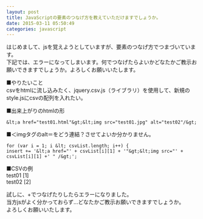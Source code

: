 ```yaml
---
layout: post
title: JavaScriptの要素のつなげ方を教えていただけますでしょうか。
date: 2015-03-11 05:50:49
categories: javascript
---
```

<p>はじめまして、jsを覚えようとしていますが、要素のつなげ方でつまづいています。<br>
下記では、エラーになってしまいます。何でつなげたらよいかどなたかご教示お願いできますでしょうか。よろしくお願いいたします。</p>

<p>■やりたいこと<br>
csvをhtmlに流し込みたく、jquery.csv.js（ライブラリ）を使用して、新規の style.jsにcsvの配列を入れたい。</p>

<p>■出来上がりのhtmlの形</p>

```
&lt;a href="test01.html"&gt;&lt;img src="test01.jpg" alt="test02"/&gt;
```

<p>■＜imgタグのalt＝をどう連結？させてよいか分かりません。</p>

```
for (var i = 1; i &lt; csvList.length; i++) {
insert += '&lt;a href="' + csvList[i][1] + '"&gt;&lt;img src="' + csvList[i][1] +' " /&gt;';
```

<p>■CSVの例<br>
test01 [1]<br>
test02 [2]</p>

<p>試しに、+でつなげたりしたらエラーになりました。<br>
当方jsがよく分かっておらず…どなたかご教示お願いできますでしょうか。<br>
よろしくお願いいたします。</p>
